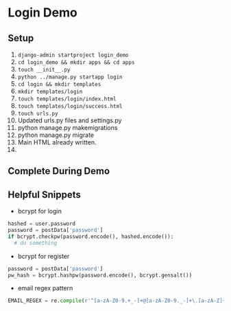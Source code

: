 # Login Demo

## Setup
1. `django-admin startproject login_demo`
2. `cd login_demo && mkdir apps && cd apps`
3. `touch __init__.py`
4. `python ../manage.py startapp login`
5. `cd login && mkdir templates`
6. `mkdir templates/login`
7. `touch templates/login/index.html`
8. `touch templates/login/success.html`
9. `touch urls.py`
10. Updated urls.py files and settings.py
11. python manage.py makemigrations
12. python manage.py migrate
13. Main HTML already written.
14. 

## Complete During Demo


## Helpful Snippets
* bcrypt for login
```python
hashed = user.password
password = postData['password']
if bcrypt.checkpw(password.encode(), hashed.encode()):
  # do something
```
* bcrypt for register
```python
password = postData['password']
pw_hash = bcrypt.hashpw(password.encode(), bcrypt.gensalt())
```

* email regex pattern
```python
EMAIL_REGEX = re.compile(r'^[a-zA-Z0-9.+_-]+@[a-zA-Z0-9._-]+\.[a-zA-Z]+$')
```

